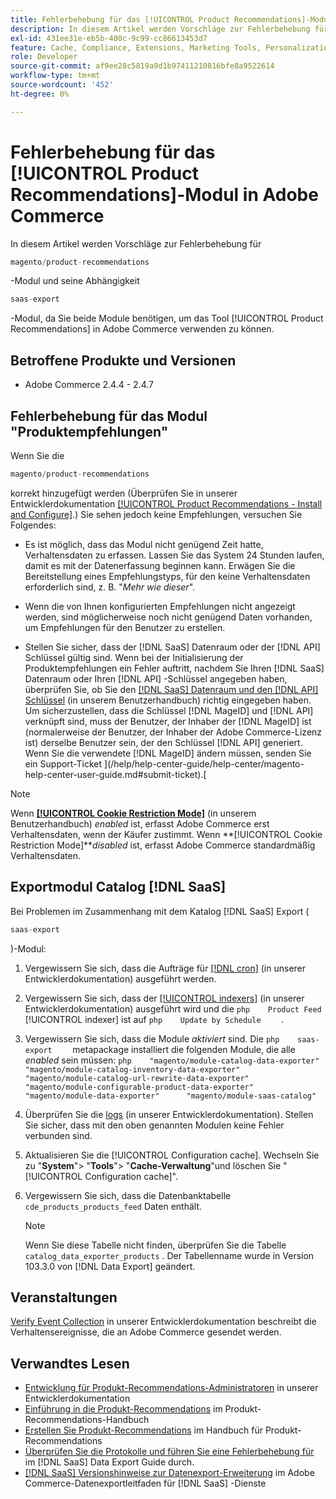 ```yaml
---
title: Fehlerbehebung für das [!UICONTROL Product Recommendations]-Modul in Adobe Commerce
description: In diesem Artikel werden Vorschläge zur Fehlerbehebung für das [!UICONTROL Product Recommendations]-Modul in Adobe Commerce vorgestellt.
exl-id: 431ee31e-eb5b-400c-9c99-cc86613453d7
feature: Cache, Compliance, Extensions, Marketing Tools, Personalization, Products, Recommendations
role: Developer
source-git-commit: af9ee28c5819a9d1b97411210816bfe8a9522614
workflow-type: tm+mt
source-wordcount: '452'
ht-degree: 0%

---
```


# Fehlerbehebung für das [!UICONTROL Product Recommendations]-Modul in Adobe Commerce

In diesem Artikel werden Vorschläge zur Fehlerbehebung für

```php
magento/product-recommendations
```

-Modul und seine Abhängigkeit

```php
saas-export
```

-Modul, da Sie beide Module benötigen, um das Tool [!UICONTROL Product Recommendations] in Adobe Commerce verwenden zu können.

## Betroffene Produkte und Versionen

* Adobe Commerce 2.4.4 - 2.4.7

## Fehlerbehebung für das Modul &quot;Produktempfehlungen&quot;

Wenn Sie die

```php
magento/product-recommendations
```

korrekt hinzugefügt werden (Überprüfen Sie in unserer Entwicklerdokumentation [[!UICONTROL Product Recommendations - Install and Configure]](https://experienceleague.adobe.com/en/docs/commerce-merchant-services/product-recommendations/getting-started/install-configure).) Sie sehen jedoch keine Empfehlungen, versuchen Sie Folgendes:

* Es ist möglich, dass das Modul nicht genügend Zeit hatte, Verhaltensdaten zu erfassen. Lassen Sie das System 24 Stunden laufen, damit es mit der Datenerfassung beginnen kann. Erwägen Sie die Bereitstellung eines Empfehlungstyps, für den keine Verhaltensdaten erforderlich sind, z. B. &quot;*Mehr wie dieser*&quot;.

* Wenn die von Ihnen konfigurierten Empfehlungen nicht angezeigt werden, sind möglicherweise noch nicht genügend Daten vorhanden, um Empfehlungen für den Benutzer zu erstellen.

* Stellen Sie sicher, dass der [!DNL SaaS] Datenraum oder der [!DNL API] Schlüssel gültig sind. Wenn bei der Initialisierung der Produktempfehlungen ein Fehler auftritt, nachdem Sie Ihren [!DNL SaaS] Datenraum oder Ihren [!DNL API] -Schlüssel angegeben haben, überprüfen Sie, ob Sie den [[!DNL SaaS] Datenraum und den  [!DNL API] Schlüssel](https://experienceleague.adobe.com/en/docs/commerce-admin/config/services/saas) (in unserem Benutzerhandbuch) richtig eingegeben haben. Um sicherzustellen, dass die Schlüssel [!DNL MageID] und [!DNL API] verknüpft sind, muss der Benutzer, der Inhaber der [!DNL MageID] ist (normalerweise der Benutzer, der Inhaber der Adobe Commerce-Lizenz ist) derselbe Benutzer sein, der den Schlüssel [!DNL API] generiert. Wenn Sie die verwendete [!DNL MageID] ändern müssen, senden Sie ein Support-Ticket ](/help/help-center-guide/help-center/magento-help-center-user-guide.md#submit-ticket).[

>[!NOTE]
>
>Wenn [**[!UICONTROL Cookie Restriction Mode]**](https://experienceleague.adobe.com/en/docs/commerce-admin/start/compliance/privacy/compliance-cookie-law) (in unserem Benutzerhandbuch) *enabled* ist, erfasst Adobe Commerce erst Verhaltensdaten, wenn der Käufer zustimmt. Wenn **[!UICONTROL Cookie Restriction Mode]***disabled* ist, erfasst Adobe Commerce standardmäßig Verhaltensdaten.

## Exportmodul Catalog [!DNL SaaS]

Bei Problemen im Zusammenhang mit dem Katalog [!DNL SaaS] Export (

```php
saas-export
```

)-Modul:

1. Vergewissern Sie sich, dass die Aufträge für [[!DNL cron]](https://experienceleague.adobe.com/en/docs/commerce-operations/configuration-guide/cli/configure-cron-jobs) (in unserer Entwicklerdokumentation) ausgeführt werden.
1. Vergewissern Sie sich, dass der [[!UICONTROL indexers]](https://experienceleague.adobe.com/en/docs/commerce-operations/configuration-guide/cli/manage-indexers) (in unserer Entwicklerdokumentation) ausgeführt wird und die    ```php    Product Feed    ```    [!UICONTROL indexer] ist auf    ```php    Update by Schedule    ```    .
1. Vergewissern Sie sich, dass die Module *aktiviert* sind. Die    ```php    saas-export    ```    metapackage installiert die folgenden Module, die alle *enabled* sein müssen:    ```php    "magento/module-catalog-data-exporter"      "magento/module-catalog-inventory-data-exporter"      "magento/module-catalog-url-rewrite-data-exporter"      "magento/module-configurable-product-data-exporter"      "magento/module-data-exporter"      "magento/module-saas-catalog"    ```
1. Überprüfen Sie die [logs](https://experienceleague.adobe.com/en/docs/commerce-operations/configuration-guide/cli/enable-logging) (in unserer Entwicklerdokumentation). Stellen Sie sicher, dass mit den oben genannten Modulen keine Fehler verbunden sind.
1. Aktualisieren Sie die [!UICONTROL Configuration cache]. Wechseln Sie zu &quot;**System**&quot;> &quot;**Tools**&quot;> &quot;**Cache-Verwaltung**&quot;und löschen Sie &quot;[!UICONTROL Configuration cache]&quot;.
1. Vergewissern Sie sich, dass die Datenbanktabelle `cde_products_products_feed` Daten enthält.

   >[!NOTE]
   >
   >Wenn Sie diese Tabelle nicht finden, überprüfen Sie die Tabelle `catalog_data_exporter_products` . Der Tabellenname wurde in Version 103.3.0 von [!DNL Data Export] geändert.

## Veranstaltungen

[Verify Event Collection](https://experienceleague.adobe.com/en/docs/commerce-merchant-services/product-recommendations/getting-started/verify) in unserer Entwicklerdokumentation beschreibt die Verhaltensereignisse, die an Adobe Commerce gesendet werden.

## Verwandtes Lesen

* [Entwicklung für Produkt-Recommendations-Administratoren](https://experienceleague.adobe.com/en/docs/commerce-merchant-services/product-recommendations/developer/development-overview) in unserer Entwicklerdokumentation
* [Einführung in die Produkt-Recommendations](https://experienceleague.adobe.com/en/docs/commerce-merchant-services/product-recommendations/overview) im Produkt-Recommendations-Handbuch
* [Erstellen Sie Produkt-Recommendations](https://experienceleague.adobe.com/en/docs/commerce-merchant-services/product-recommendations/admin/create) im Handbuch für Produkt-Recommendations
* [Überprüfen Sie die Protokolle und führen Sie eine Fehlerbehebung für ](https://experienceleague.adobe.com/en/docs/commerce-merchant-services/saas-data-export/troubleshooting-logging) im [!DNL SaaS] Data Export Guide durch.
* [[!DNL SaaS] Versionshinweise zur Datenexport-Erweiterung](https://experienceleague.adobe.com/en/docs/commerce-merchant-services/saas-data-export/release-notes) im Adobe Commerce-Datenexportleitfaden für [!DNL SaaS] -Dienste
